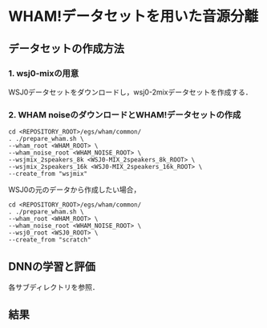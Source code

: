 # WHAM!データセットを用いた音源分離
## データセットの作成方法
### 1. wsj0-mixの用意
WSJ0データセットをダウンロードし，wsj0-2mixデータセットを作成する．

### 2. WHAM noiseのダウンロードとWHAM!データセットの作成
```
cd <REPOSITORY_ROOT>/egs/wham/common/
. ./prepare_wham.sh \
--wham_root <WHAM_ROOT> \
--wham_noise_root <WHAM_NOISE_ROOT> \
--wsjmix_2speakers_8k <WSJ0-MIX_2speakers_8k_ROOT> \
--wsjmix_2speakers_16k <WSJ0-MIX_2speakers_16k_ROOT> \
--create_from "wsjmix"
```
WSJ0の元のデータから作成したい場合，
```
cd <REPOSITORY_ROOT>/egs/wham/common/
. ./prepare_wham.sh \
--wham_root <WHAM_ROOT> \
--wham_noise_root <WHAM_NOISE_ROOT> \
--wsj0_root <WSJ0_ROOT> \
--create_from "scratch"
```

## DNNの学習と評価
各サブディレクトリを参照．

## 結果
